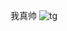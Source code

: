 我真帅
![tg](https://github.com/HEW666/HEW666.github.io/assets/67474081/d3c8f9b6-39ad-4b1b-a325-0801da6e3757)

